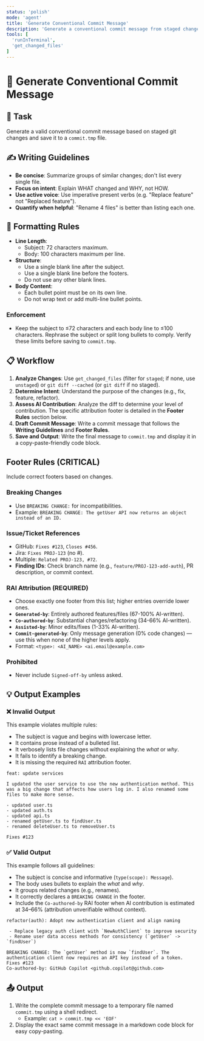 ```yaml
---
status: 'polish'
mode: 'agent'
title: 'Generate Conventional Commit Message'
description: 'Generate a conventional commit message from staged changes and save to ./commit.tmp'
tools: [
  'runInTerminal',
  'get_changed_files'
]
---
```


<custom-prompt id="generate-commit-message">

# 📝 Generate Conventional Commit Message

<goal-definition>

## 🎯 Task

Generate a valid conventional commit message based on staged git changes and save it to a `commit.tmp` file.

</goal-definition>
<style-guidelines>

## ✍️ Writing Guidelines

- **Be concise**: Summarize groups of similar changes; don't list every single file.
- **Focus on intent**: Explain WHAT changed and WHY, not HOW.
- **Use active voice**: Use imperative present verbs (e.g. "Replace feature" not "Replaced feature").
- **Quantify when helpful**: "Rename 4 files" is better than listing each one.

</style-guidelines>
<formatting-constraints>

## 🧱 Formatting Rules

- **Line Length**:
  - Subject: 72 characters maximum.
  - Body: 100 characters maximum per line.
- **Structure**:
  - Use a single blank line after the subject.
  - Use a single blank line before the footers.
  - Do not use any other blank lines.
- **Body Content**:
  - Each bullet point must be on its own line.
  - Do not wrap text or add multi-line bullet points.

<formatting-enforcement>

### Enforcement

- Keep the subject to ≤72 characters and each body line to ≤100 characters. Rephrase the subject or split long bullets to comply. Verify these limits before saving to `commit.tmp`.

</formatting-enforcement>
</formatting-constraints>
<workflow-overview>

## 📋 Workflow

1. **Analyze Changes**: Use `get_changed_files` (filter for `staged`; if none, use `unstaged`) or `git diff --cached` (or `git diff` if no staged).
2. **Determine Intent**: Understand the purpose of the changes (e.g., fix, feature, refactor).
3. **Assess AI Contribution**: Analyze the diff to determine your level of contribution. The specific attribution footer is detailed in the **Footer Rules** section below.
4. **Draft Commit Message**: Write a commit message that follows the **Writing Guidelines** and **Footer Rules**.
5. **Save and Output**: Write the final message to `commit.tmp` and display it in a copy-paste-friendly code block.

</workflow-overview>
<footer-constraints class="critical">

## Footer Rules (CRITICAL)

Include correct footers based on changes.

<breaking-changes>

### Breaking Changes

- Use `BREAKING CHANGE:` for incompatibilities.
- Example: `BREAKING CHANGE: The getUser API now returns an object instead of an ID.`

</breaking-changes>
<issue-story-references>

### Issue/Ticket References

- GitHub: `Fixes #123`, `Closes #456`.
- Jira: `Fixes PROJ-123` (no #).
- Multiple: `Related PROJ-123, #72`.
- **Finding IDs**: Check branch name (e.g., `feature/PROJ-123-add-auth`), PR description, or commit context.

</issue-story-references>
<rai-attribution>

### RAI Attribution (REQUIRED)

- Choose exactly one footer from this list; higher entries override lower ones.
- **`Generated-by`**: Entirely authored features/files (67-100% AI-written).
- **`Co-authored-by`**: Substantial changes/refactoring (34-66% AI-written).
- **`Assisted-by`**: Minor edits/fixes (1-33% AI-written).
- **`Commit-generated-by`**: Only message generation (0% code changes) — use this when none of the higher levels apply.
- Format: `<type>: <AI_NAME> <ai.email@example.com>`

</rai-attribution>
<prohibited-actions>

### Prohibited

- Never include `Signed-off-by` unless asked.

</prohibited-actions>
</footer-constraints>
<reference-examples>

## 💡 Output Examples

<invalid-output-example>

### ❌ Invalid Output

This example violates multiple rules:

- The subject is vague and begins with lowercase letter.
- It contains prose instead of a bulleted list.
- It verbosely lists file changes without explaining the _what_ or _why_.
- It fails to identify a breaking change.
- It is missing the required `RAI` attribution footer.

```
feat: update services

I updated the user service to use the new authentication method. This was a big change that affects how users log in. I also renamed some files to make more sense.

- updated user.ts
- updated auth.ts
- updated api.ts
- renamed getUser.ts to findUser.ts
- renamed deleteUser.ts to removeUser.ts

Fixes #123
```

</invalid-output-example>
<valid-output-example>

### ✅ Valid Output

This example follows all guidelines:

- The subject is concise and informative (`type(scope): Message`).
- The body uses bullets to explain the _what_ and _why_.
- It groups related changes (e.g., renames).
- It correctly declares a `BREAKING CHANGE` in the footer.
- Include the `Co-authored-by` RAI footer when AI contribution is estimated at 34–66% (attribution unverifiable without context).

```
refactor(auth): Adopt new authentication client and align naming

 - Replace legacy auth client with `NewAuthClient` to improve security
 - Rename user data access methods for consistency (`getUser` -> `findUser`)

BREAKING CHANGE: The `getUser` method is now `findUser`. The authentication client now requires an API key instead of a token.
Fixes #123
Co-authored-by: GitHub Copilot <github.copilot@github.com>
```

</valid-output-example>
<output-instructions>

## 📤 Output

1. Write the complete commit message to a temporary file named `commit.tmp` using a shell redirect.
   - Example: `cat > commit.tmp << 'EOF'`
2. Display the exact same commit message in a markdown code block for easy copy-pasting.

</output-instructions>
</custom-prompt>

<!-- This document was generated by GitHub Copilot as directed by Ashley Childress. -->
